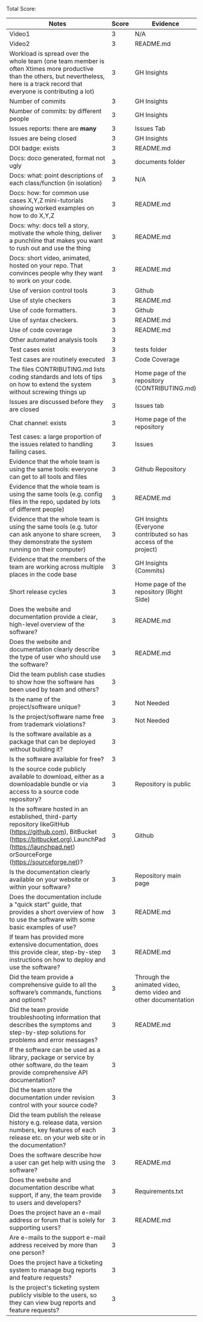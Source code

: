 Total Score: 

|Notes|Score|Evidence|
|-----|---------|---------|
|Video1| 3 | N/A | 
|Video2| 3 | README.md |
|Workload is spread over the whole team (one team member is often Xtimes more productive than the others, but nevertheless, here is a track record that everyone is contributing a lot)| 3 | GH Insights |
|Number of commits| 3 | GH Insights |
|Number of commits: by different people| 3 | GH Insights |
|Issues reports: there are **many**| 3 | Issues Tab |
|Issues are being closed| 3 | GH Insights |
|DOI badge: exists| 3 | README.md |
|Docs: doco generated, format not ugly | 3 | documents folder |
|Docs: what: point descriptions of each class/function (in isolation) | 3 | N/A
|Docs: how: for common use cases X,Y,Z mini-tutorials showing worked examples on how to do X,Y,Z| 3 | README.md |
|Docs: why: docs tell a story, motivate the whole thing, deliver a punchline that makes you want to rush out and use the thing| 3 | README.md
|Docs: short video, animated, hosted on your repo. That convinces people why they want to work on your code.| 3 | README.md | 
|Use of version control tools| 3 | Github
|Use of style checkers | 3 | README.md |
|Use of code formatters. | 3 | Github |
|Use of syntax checkers. | 3 | README.md |
|Use of code coverage | 3 | README.md |
|Other automated analysis tools| 3 |  |
|Test cases exist| 3 | tests folder | tests
|Test cases are routinely executed| 3 | Code Coverage |
|The files CONTRIBUTING.md lists coding standards and lots of tips on how to extend the system without screwing things up| 3 | Home page of the repository (CONTRIBUTING.md) |
|Issues are discussed before they are closed| 3 | Issues tab |
|Chat channel: exists| 3 | Home page of the repository |
|Test cases: a large proportion of the issues related to handling failing cases.| 3 | Issues |
|Evidence that the whole team is using the same tools: everyone can get to all tools and files| 3 | Github Repository
|Evidence that the whole team is using the same tools (e.g. config files in the repo, updated by lots of different people)| 3 | README.md
|Evidence that the whole team is using the same tools (e.g. tutor can ask anyone to share screen, they demonstrate the system running on their computer)| 3 | GH Insights (Everyone contributed so has access of the project)
|Evidence that the members of the team are working across multiple places in the code base| 3 | GH Insights (Commits)
|Short release cycles | 3 | Home page of the repository (Right Side) |
|Does the website and documentation provide a clear, high-level overview of the software? | 3 | README.md
|Does the website and documentation clearly describe the type of user who should use the software? | 3 | README.md
|Did the team publish case studies to show how the software has been used by team and others? | 3 | 
|Is the name of the project/software unique? | 3 | Not Needed
|Is the project/software name free from trademark violations? | 3 | Not Needed
|Is the software available as a package that can be deployed without building it? | 3 | 
|Is the software available for free? | 3 | 
|Is the source code publicly available to download, either as a downloadable bundle or via access to a source code repository? | 3 | Repository is public
|Is the software hosted in an established, third-party repository likeGitHub (https://github.com), BitBucket (https://bitbucket.org),LaunchPad (https://launchpad.net) orSourceForge (https://sourceforge.net)? | 3 | Github
|Is the documentation clearly available on your website or within your software? | 3 | Repository main page
|Does the documentation include a "quick start" guide, that provides a short overview of how to use the software with some basic examples of use? | 3 | README.md
|If team has provided more extensive documentation, does this provide clear, step-by-step instructions on how to deploy and use the software? | 3 | README.md
|Did the team provide a comprehensive guide to all the software’s commands, functions and options? | 3 | Through the animated video, demo video and other documentation
|Did the team provide troubleshooting information that describes the symptoms and step-by-step solutions for problems and error messages? | 3 | README.md
|If the software can be used as a library, package or service by other software, do the team provide comprehensive API documentation? | 3 | 
|Did the team store the documentation under revision control with your source code? | 3 | 
|Did the team publish the release history e.g. release data, version numbers, key features of each release etc. on your web site or in the documentation? | 3 | 
|Does the software describe how a user can get help with using the software? | 3 | README.md
|Does the website and documentation describe what support, if any, the team provide to users and developers? | 3 | Requirements.txt
|Does the project have an e-mail address or forum that is solely for supporting users? | 3 | README.md 
|Are e-mails to the support e-mail address received by more than one person? | 3 | 
|Does the project have a ticketing system to manage bug reports and feature requests? | 3 | 
|Is the project's ticketing system publicly visible to the users, so they can view bug reports and feature requests? | 3 | 
